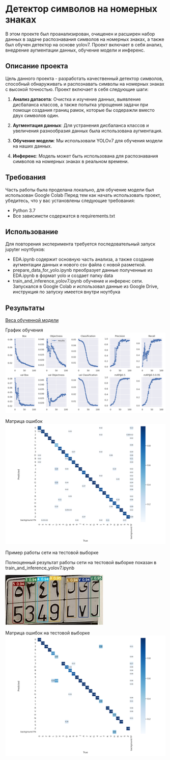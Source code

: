 # Детектор символов на номерных знаках

В этом проекте был проанализирован, очищенен и расширен набор данных в задаче распознавания символов на номерных знаках,
а также был обучен детектор на основе yolov7.
Проект включает в себя анализ, внедрение аугментации данных, обучение модели и инференс.


## Описание проекта

Цель данного проекта - разработать качественный детектор символов, способный обнаруживать и распознавать символы на номерных знаках с высокой точностью. 
Проект включает в себя следующие шаги:

1. **Анализ датасета**: Очистка и изучение данных, выявление дисбаланса классов, а также попытка упрощения задачи при помощи создания границ рамок, которые бы содеражли вместо двух символов один.

2. **Аугментация данных**: Для устранения дисбаланса классов и увеличения разнообразия данных была использована аугментация.

3. **Обучение модели**: Мы использовали YOLOv7 для обучения модели на наших данных.

4. **Инференс**: Модель может быть использована для распознавания символов на номерных знаках в реальном времени.

## Требования

Часть работы была проделана локально, для обучение модели был использован Google Colab
Перед тем как начать использовать проект, убедитесь, что у вас установлены следующие требования:

- Python 3.7
- Все зависимсти содержатся в requirements.txt

## Использование
Для повторения эксперимента требуется последовательный запуск jupyter ноутбуков: 
- EDA.ipynb содержит основную часть анализа, а также создание аугментации данных и нового csv файла с новой разметкой. 
- prepare_data_for_yolo.ipynb преобразует данные полученные из EDA.ipynb в формат yolo и создает папку data
- train_and_inference_yolov7.ipynb обучение и инференс сети. 
Запускался в Google Colab и использовал данные из Google Drive, инструкция по запуску имеется внутри ноутбука

## Результаты
[Веса обученной модели](https://drive.google.com/file/d/108uE9SrGDuKTN-T7XSseElxMAErSztxR/view?usp=sharing)

График обучения
![График обучения](images/results.png) 

Матрица ошибок
![Матрица ошибок](images/confusion_matrix.png) 

Пример работы сети на тестовой выборке 

Полноценный результат работы сети на тестовой выборке показан в train_and_inference_yolov7.ipynb

![Матрица ошибок](images/example_test.jpeg)

Матрица ошибок на тестовой выборке
![Матрица ошибок](images/confusion_matrix_test.png) 

